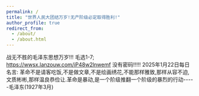 ```yaml
---
permalink: /
title: "世界人民大团结万岁!无产阶级必定取得胜利!"
author_profile: true
redirect_from: 
  - /about/
  - /about.html
---
```


战无不胜的毛泽东思想万岁!!!
毛选1-7; https://wwsx.lanzouw.com/iP48w2lnwemf 没有密码!!!!!
2025年1月22日每日名言:
革命不是请客吃饭,不是做文章,不是绘画绣花,不能那样雅致,那样从容不迫,文质彬彬,那样温良恭俭让.革命是暴动,是一个阶级推翻一个阶级的暴烈的行动-----毛泽东(1927年3月)
